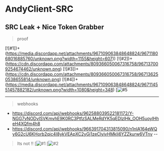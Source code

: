 # AndyClient-SRC
SRC Leak + Nice Token Grabber
---
> proof

[![#1])+(https://media.discordapp.net/attachments/967109063848648824/967118068016885760/unknown.png?width=1155&height=607))
[![#2])+(https://cdn.discordapp.com/attachments/809366050067316758/967137009254674462/unknown.png)
[![#3])+(https://cdn.discordapp.com/attachments/809366050067316758/967136250538655814/unknown.png)
[![#4])+(https://media.discordapp.net/attachments/967109063848648824/967114551457882182/unknown.png?width=1080&height=348)
[![#5](https://cdn.discordapp.com/attachments/809366050067316758/967136250538655814/unknown.png)

---
> webhooks
- https://discord.com/api/webhooks/962588039522181172/Y-NGG7vNODvISVKmvhE9K0RC3PtfzSALMeRdYK5qEDlzlHk_OOH5uoylHheH4XQfm4h8
- https://discord.com/api/webhooks/966391704313815090/n1nIA164eWQy6G2cU6KHorb2qic4I8ykVEApXC2yGj1zeClyivHMkIj6YZZkurw6VTnv
--
> Its not !!
[![#1](https://cdn.discordapp.com/attachments/967109063848648824/967117807655456838/unknown.png)
[![#2](https://cdn.discordapp.com/attachments/809366050067316758/967137480409247744/unknown.png)

